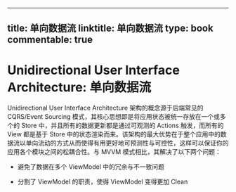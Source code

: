 
---
title: 单向数据流
linktitle: 单向数据流
type: book
commentable: true
---

# Unidirectional User Interface Architecture: 单向数据流

Unidirectional User Interface Architecture 架构的概念源于后端常见的 CQRS/Event Sourcing 模式，其核心思想即是将应用状态被统一存放在一个或多个的 Store 中，并且所有的数据更新都是通过可观测的 Actions 触发，而所有的 View 都是基于 Store 中的状态渲染而来。该架构的最大优势在于整个应用中的数据流以单向流动的方式从而使得有用更好地可预测性与可控性，这样可以保证你的应用各个模块之间的松耦合性。与 MVVM 模式相比，其解决了以下两个问题：

- 避免了数据在多个 ViewModel 中的冗余与不一致问题

- 分割了 ViewModel 的职责，使得 ViewModel 变得更加 Clean

    